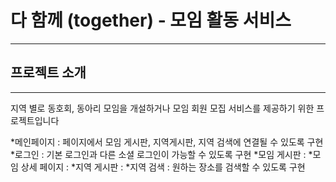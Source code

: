 # 다 함께 (together) - 모임 활동 서비스
---

## 프로젝트 소개
---
지역 별로 동호회, 동아리 모임을 개설하거나
모임 회원 모집 서비스를 제공하기 위한 프로젝트입니다

*메인페이지 : 페이지에서 모임 게시판, 지역게시판, 지역 검색에 연결될 수 있도록 구현
*로그인 : 기본 로그인과 다른 소셜 로그인이 가능할 수 있도록 구현
*모임 게시판 : 
*모임 상세 페이지 : 
*지역 게시판 : 
*지역 검색 : 원하는 장소를 검색할 수 있도록 구현
